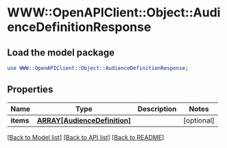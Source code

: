 # WWW::OpenAPIClient::Object::AudienceDefinitionResponse

## Load the model package
```perl
use WWW::OpenAPIClient::Object::AudienceDefinitionResponse;
```

## Properties
Name | Type | Description | Notes
------------ | ------------- | ------------- | -------------
**items** | [**ARRAY[AudienceDefinition]**](AudienceDefinition.md) |  | [optional] 

[[Back to Model list]](../README.md#documentation-for-models) [[Back to API list]](../README.md#documentation-for-api-endpoints) [[Back to README]](../README.md)


